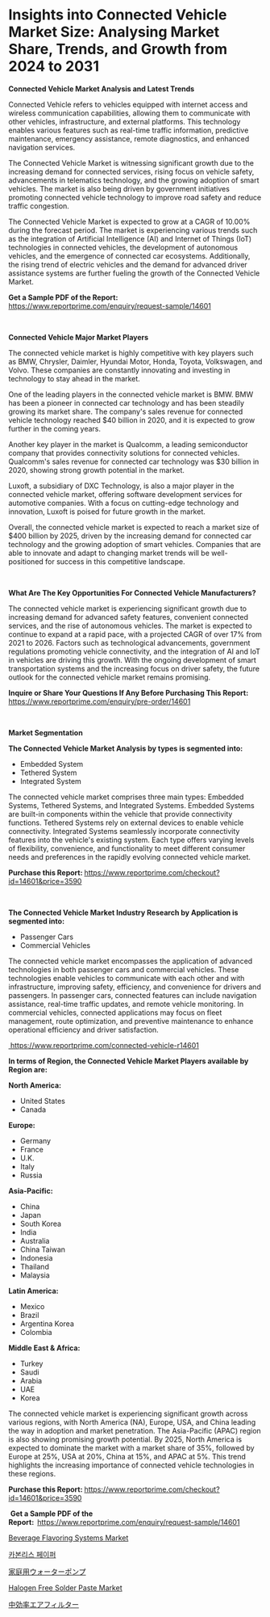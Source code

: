 <p><h1>Insights into Connected Vehicle Market Size: Analysing Market Share, Trends, and Growth from 2024 to 2031</h1></p><p><strong>Connected Vehicle Market Analysis and Latest Trends</strong></p>
<p><p>Connected Vehicle refers to vehicles equipped with internet access and wireless communication capabilities, allowing them to communicate with other vehicles, infrastructure, and external platforms. This technology enables various features such as real-time traffic information, predictive maintenance, emergency assistance, remote diagnostics, and enhanced navigation services.</p><p>The Connected Vehicle Market is witnessing significant growth due to the increasing demand for connected services, rising focus on vehicle safety, advancements in telematics technology, and the growing adoption of smart vehicles. The market is also being driven by government initiatives promoting connected vehicle technology to improve road safety and reduce traffic congestion.</p><p>The Connected Vehicle Market is expected to grow at a CAGR of 10.00% during the forecast period. The market is experiencing various trends such as the integration of Artificial Intelligence (AI) and Internet of Things (IoT) technologies in connected vehicles, the development of autonomous vehicles, and the emergence of connected car ecosystems. Additionally, the rising trend of electric vehicles and the demand for advanced driver assistance systems are further fueling the growth of the Connected Vehicle Market.</p></p>
<p><strong>Get a Sample PDF of the Report:&nbsp;</strong> <a href="https://www.reportprime.com/enquiry/request-sample/14601">https://www.reportprime.com/enquiry/request-sample/14601</a></p>
<p>&nbsp;</p>
<p><strong>Connected Vehicle Major Market Players</strong></p>
<p><p>The connected vehicle market is highly competitive with key players such as BMW, Chrysler, Daimler, Hyundai Motor, Honda, Toyota, Volkswagen, and Volvo. These companies are constantly innovating and investing in technology to stay ahead in the market.</p><p>One of the leading players in the connected vehicle market is BMW. BMW has been a pioneer in connected car technology and has been steadily growing its market share. The company's sales revenue for connected vehicle technology reached $40 billion in 2020, and it is expected to grow further in the coming years.</p><p>Another key player in the market is Qualcomm, a leading semiconductor company that provides connectivity solutions for connected vehicles. Qualcomm's sales revenue for connected car technology was $30 billion in 2020, showing strong growth potential in the market.</p><p>Luxoft, a subsidiary of DXC Technology, is also a major player in the connected vehicle market, offering software development services for automotive companies. With a focus on cutting-edge technology and innovation, Luxoft is poised for future growth in the market.</p><p>Overall, the connected vehicle market is expected to reach a market size of $400 billion by 2025, driven by the increasing demand for connected car technology and the growing adoption of smart vehicles. Companies that are able to innovate and adapt to changing market trends will be well-positioned for success in this competitive landscape.</p></p>
<p>&nbsp;</p>
<p><strong>What Are The Key Opportunities For Connected Vehicle Manufacturers?</strong></p>
<p><p>The connected vehicle market is experiencing significant growth due to increasing demand for advanced safety features, convenient connected services, and the rise of autonomous vehicles. The market is expected to continue to expand at a rapid pace, with a projected CAGR of over 17% from 2021 to 2026. Factors such as technological advancements, government regulations promoting vehicle connectivity, and the integration of AI and IoT in vehicles are driving this growth. With the ongoing development of smart transportation systems and the increasing focus on driver safety, the future outlook for the connected vehicle market remains promising.</p></p>
<p><strong>Inquire or Share Your Questions If Any Before Purchasing This Report:</strong> <a href="https://www.reportprime.com/enquiry/pre-order/14601">https://www.reportprime.com/enquiry/pre-order/14601</a></p>
<p>&nbsp;</p>
<p><strong>Market Segmentation</strong></p>
<p><strong>The Connected Vehicle Market Analysis by types is segmented into:</strong></p>
<p><ul><li>Embedded System</li><li>Tethered System</li><li>Integrated System</li></ul></p>
<p><p>The connected vehicle market comprises three main types: Embedded Systems, Tethered Systems, and Integrated Systems. Embedded Systems are built-in components within the vehicle that provide connectivity functions. Tethered Systems rely on external devices to enable vehicle connectivity. Integrated Systems seamlessly incorporate connectivity features into the vehicle's existing system. Each type offers varying levels of flexibility, convenience, and functionality to meet different consumer needs and preferences in the rapidly evolving connected vehicle market.</p></p>
<p><strong>Purchase this Report:&nbsp;</strong><a href="https://www.reportprime.com/checkout?id=14601&price=3590">https://www.reportprime.com/checkout?id=14601&price=3590</a></p>
<p>&nbsp;</p>
<p><strong>The Connected Vehicle Market Industry Research by Application is segmented into:</strong></p>
<p><ul><li>Passenger Cars</li><li>Commercial Vehicles</li></ul></p>
<p><p>The connected vehicle market encompasses the application of advanced technologies in both passenger cars and commercial vehicles. These technologies enable vehicles to communicate with each other and with infrastructure, improving safety, efficiency, and convenience for drivers and passengers. In passenger cars, connected features can include navigation assistance, real-time traffic updates, and remote vehicle monitoring. In commercial vehicles, connected applications may focus on fleet management, route optimization, and preventive maintenance to enhance operational efficiency and driver satisfaction.</p></p>
<p><a href="https://www.reportprime.com/connected-vehicle-r14601">&nbsp;https://www.reportprime.com/connected-vehicle-r14601</a></p>
<p><strong>In terms of Region, the Connected Vehicle Market Players available by Region are:</strong></p>
<p>
    <p> <strong> North America: </strong>
        <ul>
            <li>United States</li>
            <li>Canada</li>
        </ul>
        </p> 
    <p> <strong> Europe: </strong>
        <ul>
            <li>Germany</li>
            <li>France</li>
            <li>U.K.</li>
            <li>Italy</li>
            <li>Russia</li>
        </ul>
        </p> 
    <p> <strong> Asia-Pacific: </strong>
        <ul>
            <li>China</li>
            <li>Japan</li>
            <li>South Korea</li>
            <li>India</li>
            <li>Australia</li>
            <li>China Taiwan</li>
            <li>Indonesia</li>
            <li>Thailand</li>
            <li>Malaysia</li>
        </ul>
        </p> 
    <p> <strong> Latin America: </strong>
        <ul>
            <li>Mexico</li>
            <li>Brazil</li>
            <li>Argentina Korea</li>
            <li>Colombia</li>
        </ul>
        </p> 
    <p> <strong> Middle East & Africa: </strong>
        <ul>
            <li>Turkey</li>
            <li>Saudi</li>
            <li>Arabia</li>
            <li>UAE</li>
            <li>Korea</li>
        </ul>
    </p>
    </p>
<p><p>The connected vehicle market is experiencing significant growth across various regions, with North America (NA), Europe, USA, and China leading the way in adoption and market penetration. The Asia-Pacific (APAC) region is also showing promising growth potential. By 2025, North America is expected to dominate the market with a market share of 35%, followed by Europe at 25%, USA at 20%, China at 15%, and APAC at 5%. This trend highlights the increasing importance of connected vehicle technologies in these regions.</p></p>
<p><strong>Purchase this Report: </strong><a href="https://www.reportprime.com/checkout?id=14601&price=3590">https://www.reportprime.com/checkout?id=14601&price=3590</a></p>
<p>&nbsp;<strong>Get a Sample PDF of the Report:&nbsp;&nbsp;</strong><a href="https://www.reportprime.com/enquiry/request-sample/14601">https://www.reportprime.com/enquiry/request-sample/14601</a></p>
<p><strong></strong></p>
<p><p><a href="https://github.com/jerrycopelandthomaswsqd8q/Market-Research-Report-List-2/blob/main/beverage-flavoring-systems-market.md">Beverage Flavoring Systems Market</a></p><p><a href="https://github.com/nuekbpymrrz5/Market-Research-Report-List-1/blob/main/876367723186.md">카본리스 페이퍼</a></p><p><a href="https://medium.com/@claudehintz/%E5%AE%B6%E5%BA%AD%E7%94%A8%E6%B0%B4%E3%83%9D%E3%83%B3%E3%83%97%E5%B8%82%E5%A0%B4-%E5%B8%82%E5%A0%B4cagr-%E5%B8%82%E5%A0%B4%E3%83%88%E3%83%AC%E3%83%B3%E3%83%89-%E3%81%8A%E3%82%88%E3%81%B3%E6%88%90%E9%95%B7%E6%88%A6%E7%95%A5%E3%81%AB%E9%96%A2%E3%81%99%E3%82%8B%E6%B4%9E%E5%AF%9F-2abb731e5e26">家庭用ウォーターポンプ</a></p><p><a href="https://issuu.com/reportprime-2/docs/halogen-free-solder-paste-market-size-2030.pptx">Halogen Free Solder Paste Market</a></p><p><a href="https://medium.com/@wilmerwalsh1/%E4%B8%AD%E6%80%A7%E5%8A%B9%E7%8E%87%E3%82%A8%E3%82%A2%E3%83%95%E3%82%A3%E3%83%AB%E3%82%BF%E3%83%BC%E5%B8%82%E5%A0%B4-%E5%B8%82%E5%A0%B4cagr-%E5%B8%82%E5%A0%B4%E5%8B%95%E5%90%91-%E3%81%8A%E3%82%88%E3%81%B3%E6%88%90%E9%95%B7%E6%88%A6%E7%95%A5%E3%81%AB%E9%96%A2%E3%81%99%E3%82%8B%E6%83%85%E5%A0%B1-4b2c69b0eb1a">中効率エアフィルター</a></p></p>